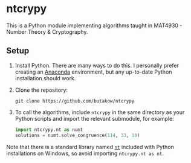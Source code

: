 # ntcrypy
This is a Python module implementing algorithms taught in MAT4930 - Number Theory &amp; Cryptography.

## Setup

1. Install Python. There are many ways to do this. I personally prefer creating an [Anaconda](https://www.anaconda.com/products/individual) environment, but any up-to-date Python installation should work.

2. Clone the repository:

	```
	git clone https://github.com/butakow/ntcrypy
	```

3. To call the algorithms, include `ntcrypy` in the same directory as your Python scripts and import the relevant submodule, for example:

	```py
	import ntcrypy.nt as numt
	solutions = numt.solve_congruence(114, 33, 18)
	```

Note that there is a standard library named [`nt`](https://en.wikipedia.org/wiki/Windows_NT) included with Python installations on Windows, so avoid importing `ntcrypy.nt as nt`.
